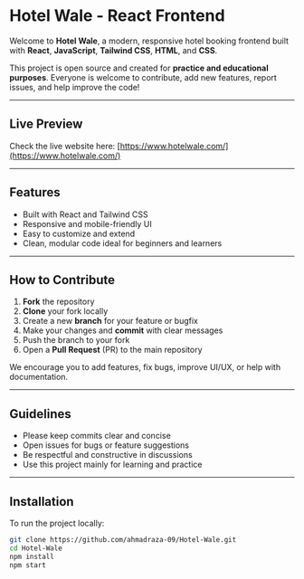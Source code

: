 # Hotel Wale - React Frontend

Welcome to **Hotel Wale**, a modern, responsive hotel booking frontend built with **React**, **JavaScript**, **Tailwind CSS**, **HTML**, and **CSS**.

This project is open source and created for **practice and educational purposes**. Everyone is welcome to contribute, add new features, report issues, and help improve the code!

---

## Live Preview

Check the live website here: [https://www.hotelwale.com/](https://www.hotelwale.com/)

---

## Features

- Built with React and Tailwind CSS  
- Responsive and mobile-friendly UI  
- Easy to customize and extend  
- Clean, modular code ideal for beginners and learners

---

## How to Contribute

1. **Fork** the repository  
2. **Clone** your fork locally  
3. Create a new **branch** for your feature or bugfix  
4. Make your changes and **commit** with clear messages  
5. Push the branch to your fork  
6. Open a **Pull Request** (PR) to the main repository

We encourage you to add features, fix bugs, improve UI/UX, or help with documentation.

---

## Guidelines

- Please keep commits clear and concise  
- Open issues for bugs or feature suggestions  
- Be respectful and constructive in discussions  
- Use this project mainly for learning and practice

---

## Installation

To run the project locally:

```bash
git clone https://github.com/ahmadraza-09/Hotel-Wale.git
cd Hotel-Wale
npm install
npm start
